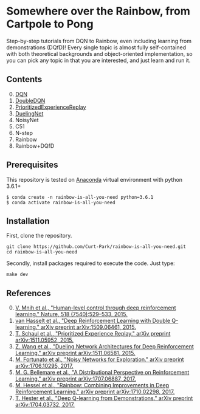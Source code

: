 # Somewhere over the Rainbow, from Cartpole to Pong

Step-by-step tutorials from DQN to Rainbow, even including learning from demonstrations (DQfD)!
Every single topic is almost fully self-contained with both theoretical backgrounds and object-oriented implementation, so you can pick any topic in that you are interested, and just learn and run it.

## Contents

00. [DQN](https://nbviewer.jupyter.org/github/Curt-Park/2nd_dlcat_rainbow/blob/master/01.dqn.ipynb)
01. [DoubleDQN](https://nbviewer.jupyter.org/github/Curt-Park/2nd_dlcat_rainbow/blob/master/02.double_q.ipynb)
02. [PrioritizedExperienceReplay](https://nbviewer.jupyter.org/github/Curt-Park/2nd_dlcat_rainbow/blob/master/03.per.ipynb)
03. [DuelingNet](https://nbviewer.jupyter.org/github/Curt-Park/2nd_dlcat_rainbow/blob/master/04.dueling.ipynb)
04. NoisyNet
05. C51
06. N-step
07. Rainbow
08. Rainbow+DQfD

## Prerequisites
This repository is tested on [Anaconda](https://www.anaconda.com/distribution/) virtual environment with python 3.6.1+
```
$ conda create -n rainbow-is-all-you-need python=3.6.1
$ conda activate rainbow-is-all-you-need
```

## Installation
First, clone the repository.
```
git clone https://github.com/Curt-Park/rainbow-is-all-you-need.git
cd rainbow-is-all-you-need
```

Secondly, install packages required to execute the code. Just type:
```
make dev
```

## References

00. [V. Mnih et al., "Human-level control through deep reinforcement learning." Nature, 518
(7540):529–533, 2015.](https://storage.googleapis.com/deepmind-media/dqn/DQNNaturePaper.pdf)
01. [van Hasselt et al., "Deep Reinforcement Learning with Double Q-learning." arXiv preprint arXiv:1509.06461, 2015.](https://arxiv.org/pdf/1509.06461.pdf)
02. [T. Schaul et al., "Prioritized Experience Replay." arXiv preprint arXiv:1511.05952, 2015.](https://arxiv.org/pdf/1511.05952.pdf)
03. [Z. Wang et al., "Dueling Network Architectures for Deep Reinforcement Learning." arXiv preprint arXiv:1511.06581, 2015.](https://arxiv.org/pdf/1511.06581.pdf)
04. [M. Fortunato et al., "Noisy Networks for Exploration." arXiv preprint arXiv:1706.10295, 2017.](https://arxiv.org/pdf/1706.10295.pdf)
05. [M. G. Bellemare et al., "A Distributional Perspective on Reinforcement Learning." arXiv preprint arXiv:1707.06887, 2017.](https://arxiv.org/pdf/1707.06887.pdf)
06. [M. Hessel et al., "Rainbow: Combining Improvements in Deep Reinforcement Learning." arXiv preprint arXiv:1710.02298, 2017.](https://arxiv.org/pdf/1710.02298.pdf)
07. [T. Hester et al., "Deep Q-learning from Demonstrations." arXiv preprint arXiv:1704.03732, 2017.](https://arxiv.org/pdf/1704.03732.pdf)
